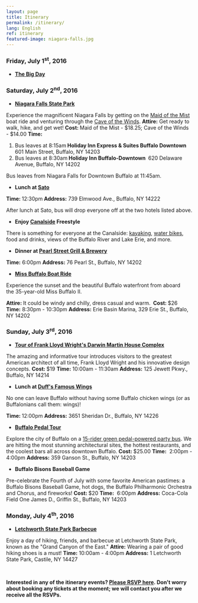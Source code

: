 ```yaml
---
layout: page
title: Itinerary
permalink: /itinerary/
lang: English
ref: itinerary
featured-image: niagara-falls.jpg
---
```


<h3>Friday, July 1<sup>st</sup>, 2016</h3>
<ul>
 	<li><strong><a href="http://chenchich.us/the-big-day/">The Big Day</a></strong></li>
</ul>
<h3>Saturday, July 2<sup>nd</sup>, 2016</h3>
<ul>
 	<li><strong><a href="http://www.niagarafallsstatepark.com/">Niagara Falls State Park</a></strong></li>
</ul>
Experience the magnificent Niagara Falls by getting on the <a href="http://www.maidofthemist.com/">Maid of the Mist</a> boat ride and venturing through the <a href="http://www.niagarafallsstatepark.com/cave-of-the-winds.aspx">Cave of the Winds</a>.
<strong>Attire:</strong> Get ready to walk, hike, and get wet!
<strong>Cost: </strong>Maid of the Mist - $18.25; Cave of the Winds - $14.00
<strong>Time:</strong>
<ol>
 	<li>Bus leaves at 8:15am<strong>
Holiday Inn Express &amp; Suites Buffalo Downtown</strong>
601 Main Street, Buffalo, NY 14203</li>
 	<li>Bus leaves at 8:30am<strong>
Holiday Inn Buffalo-Downtown </strong>
620 Delaware Avenue, Buffalo, NY 14202</li>
</ol>
Bus leaves from Niagara Falls for Downtown Buffalo at 11:45am.
<ul>
 	<li><strong>Lunch at <a href="http://www.satobuffalo.com">Sato</a></strong></li>
</ul>
<strong>Time: </strong>12:30pm<strong>
Address:</strong> 739 Elmwood Ave., Buffalo, NY 14222

After lunch at Sato, bus will drop everyone off at the two hotels listed above.
<ul>
 	<li><strong>Enjoy <a href="https://www.canalsidebuffalo.com/">Canalside</a> Freestyle </strong></li>
</ul>
There is something for everyone at the Canalside: <a href="http://www.bfloharborkayak.com.">kayaking</a>, <a href="http://www.waterbikesofbuffalo.com">water bikes</a>, food and drinks, views of the Buffalo River and Lake Erie, and more.
<ul>
 	<li><strong>Dinner at <a href="http://pearlstreetgrill.com/">Pearl Street Grill &amp; Brewery</a></strong></li>
</ul>
<strong>Time:</strong> 6:00pm
<strong>Address:</strong> 76 Pearl St., Buffalo, NY 14202
<ul>
 	<li><strong><a href="http://www.buffaloharborcruises.com/schedule/">Miss Buffalo Boat Ride</a></strong></li>
</ul>
Experience the sunset and the beautiful Buffalo waterfront from aboard the 35-year-old Miss Buffalo II.

<strong>Attire: </strong>It could be windy and chilly, dress casual and warm. <strong>
Cost: </strong>$26
<strong>Time:</strong> 8:30pm - 10:30pm
<strong>Address:</strong> Erie Basin Marina, 329 Erie St., Buffalo, NY 14202
<h3>Sunday, July 3<sup>rd</sup>, 2016</h3>
<ul>
 	<li><strong><a href="http://www.darwinmartinhouse.org/home.cfm">Tour of Frank Lloyd Wright's Darwin Martin House Complex</a></strong></li>
</ul>
The amazing and informative tour introduces visitors to the greatest American architect of all time, Frank Lloyd Wright and his innovative design concepts.
<strong>Cost: </strong>$19
<strong>Time:</strong> 10:00am - 11:30am
<strong>Address:</strong> 125 Jewett Pkwy., Buffalo, NY 14214
<ul>
 	<li><strong>Lunch at <a href="http://www.duffswings.com/">Duff's Famous Wings</a></strong></li>
</ul>
No one can leave Buffalo without having some Buffalo chicken wings (or as Buffalonians call them: wings)!

<strong>Time: </strong>12:00pm
<strong>Address:</strong> 3651 Sheridan Dr., Buffalo, NY 14226
<ul>
 	<li><strong><a href="http://www.buffalopedaltours.com/">Buffalo Pedal Tour</a></strong></li>
</ul>
Explore the city of Buffalo on a <a href="http://chenchich.us/wp-content/uploads/2015/09/IMG_4667.jpg">15-rider green pedal-powered party bus</a>. We are hitting the most stunning architectural sites, the hottest restaurants, and the coolest bars all across downtown Buffalo.
<strong>Cost: </strong>$25.00
<strong>Time:</strong>  2:00pm - 4:00pm
<strong>Address:</strong> 359 Ganson St., Buffalo, NY 14203
<ul>
 	<li><strong>Buffalo Bisons Baseball Game</strong></li>
</ul>
Pre-celebrate the Fourth of July with some favorite American pastimes: a Buffalo Bisons Baseball Game, hot dogs, the Buffalo Philharmonic Orchestra and Chorus, and fireworks!
<b>Cost: </b>$20
<strong>Time:</strong>  6:00pm
<strong>Address:</strong> Coca-Cola Field One James D., Griffin St., Buffalo, NY 14203
<h3>Monday, July 4<sup>th</sup>, 2016</h3>
<ul>
 	<li><strong><a href="http://nysparks.com/parks/79/details.aspx">Letchworth State Park Barbecue</a></strong></li>
</ul>
Enjoy a day of hiking, friends, and barbecue at Letchworth State Park, known as the "Grand Canyon of the East."
<strong>Attire:</strong> Wearing a pair of good hiking shoes is a must!
<strong>Time:</strong> 10:00am - 4:00pm
<strong>Address:</strong> 1 Letchworth State Park, Castile, NY 14427

&nbsp;

<strong>Interested in any of the itinerary events? <a href="http://chenchich.us/rsvp/">Please RSVP here</a>. Don't worry about booking any tickets at the moment; we will contact you after we receive all the RSVPs.</strong>
